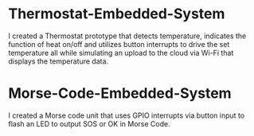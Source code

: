 # Thermostat-Embedded-System
I created a Thermostat prototype that detects temperature, indicates the function of heat on/off and utilizes button interrupts to drive the set temperature all while simulating an upload to the cloud via Wi-Fi that displays the temperature data.
# Morse-Code-Embedded-System
I created a Morse code unit that uses GPIO interrupts via button input to flash an LED to output SOS or OK in Morse Code. 
